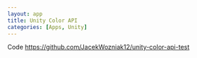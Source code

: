 ```yaml
---
layout: app
title: Unity Color API
categories: [Apps, Unity]
---
```

Code
https://github.com/JacekWozniak12/unity-color-api-test
